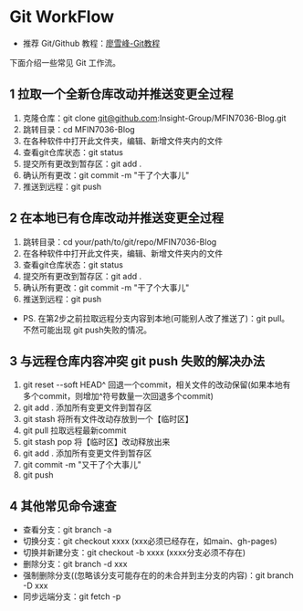 # Git WorkFlow

- 推荐 Git/Github 教程：[廖雪峰-Git教程](https://www.liaoxuefeng.com/wiki/896043488029600)

下面介绍一些常见 Git 工作流。

## 1 拉取一个全新仓库改动并推送变更全过程

1. 克隆仓库：git clone git@github.com:Insight-Group/MFIN7036-Blog.git
2. 跳转目录：cd MFIN7036-Blog
3. 在各种软件中打开此文件夹，编辑、新增文件夹内的文件
4. 查看git仓库状态：git status
5. 提交所有更改到暂存区：git add .
6. 确认所有更改：git commit -m "干了个大事儿"
7. 推送到远程：git push

## 2 在本地已有仓库改动并推送变更全过程

1. 跳转目录：cd your/path/to/git/repo/MFIN7036-Blog
2. 在各种软件中打开此文件夹，编辑、新增文件夹内的文件
3. 查看git仓库状态：git status
4. 提交所有更改到暂存区：git add .
5. 确认所有更改：git commit -m "干了个大事儿"
6. 推送到远程：git push
- PS. 在第2步之前拉取远程分支内容到本地(可能别人改了推送了)：git pull。不然可能出现 git push失败的情况。

## 3 与远程仓库内容冲突 git push 失败的解决办法
1. git reset --soft HEAD^ 回退一个commit，相关文件的改动保留(如果本地有多个commit，则增加^符号数量一次回退多个commit)
2. git add . 添加所有变更文件到暂存区
3. git stash 将所有文件改动存放到一个【临时区】
4. git pull 拉取远程最新commit
5. git stash pop 将【临时区】改动释放出来
6. git add . 添加所有变更文件到暂存区
7. git commit -m "又干了个大事儿"
8. git push

## 4 其他常见命令速查

- 查看分支：git branch -a
- 切换分支：git checkout xxxx (xxx必须已经存在，如main、gh-pages)
- 切换并新建分支：git checkout -b xxxx (xxxx分支必须不存在)
- 删除分支：git branch -d xxx
- 强制删除分支((忽略该分支可能存在的的未合并到主分支的内容)：git branch -D xxx
- 同步远端分支：git fetch -p
